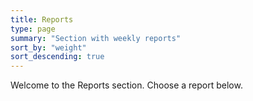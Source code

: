 ```yaml
---
title: Reports
type: page
summary: "Section with weekly reports"
sort_by: "weight"
sort_descending: true
---
```

Welcome to the Reports section. Choose a report below.
